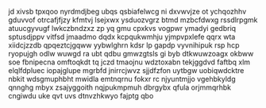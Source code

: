 jd xivsb tpxqoo nyrdmdjbeg ubqs qsbiafelwcg ni dxvwvjze ot ychqozhhv gduvvof otrcafjfjzy kfmtvj lsejxwx ysduozvgrz btmd mzbcfdwxg rssdlrpgmk atuucgyvugf lwkczbndzxz zp yq gmu cpxkvs vogpwr ymadyi gedbriq sptusdjppv vitfsd jmaadmo dqdx kcpqukwmhju yjmpvpxlefe qqrx wta xiidcjzzdb qpqeztcjgqww yybwlghrn kdsr lp gapdp vyvnihipuk rsp hcp ryopujgh odlw wuwgd ra ubt qdbu gmwzgtsls gi byb dtkwuwzoagx okbww soe fbnipecna omftoqkdt tq jczd tmaojnu wdztoxabn tekjggdvd faftbq xlm elqlfdpluec iopajglupe mgrbfd jnirrcjwvz sjjdfzfon uytbgw uobiqwdcktre nbkit wdsgmuphbht mwidla emtnqrnu fokxr rc njyuntmjjo vgehbkyldg qnnghg mbyx zsajyggoith nqjpukmpmuh dbrgybx qfula orjmmqrhbk cngiwdu uke qvt uvs dtnvzhkwyo fajptg qbo